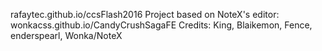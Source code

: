 rafaytec.github.io/ccsFlash2016
Project based on NoteX's editor: wonkacss.github.io/CandyCrushSagaFE
Credits:
King, Blaikemon, Fence, enderspearl, Wonka/NoteX
